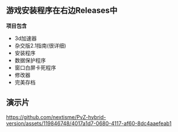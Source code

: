 ## 游戏安装程序在右边Releases中

**项目包含**
- 3d加速器
- 杂交版2.1指南(很详细)
- 安装程序
- 数据保护程序
- 窗口白屏卡死程序
- 修改器
- 完美存档
  
## 演示片
https://github.com/nextisme/PvZ-hybrid-version/assets/119846748/4017a1d7-0680-4117-af60-8dc4aaefeab1
